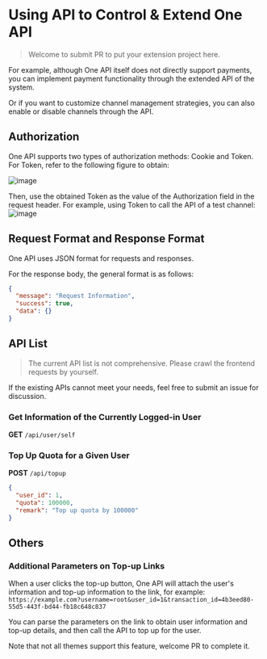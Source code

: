 # Using API to Control & Extend One API
> Welcome to submit PR to put your extension project here.

For example, although One API itself does not directly support payments, you can implement payment functionality through the extended API of the system.

Or if you want to customize channel management strategies, you can also enable or disable channels through the API.

## Authorization
One API supports two types of authorization methods: Cookie and Token. For Token, refer to the following figure to obtain:

![image](https://github.com/songquanpeng/songquanpeng.github.io/assets/39998050/c15281a7-83ed-47cb-a1f6-913cb6bf4a7c)

Then, use the obtained Token as the value of the Authorization field in the request header. For example, using Token to call the API of a test channel:
![image](https://github.com/songquanpeng/songquanpeng.github.io/assets/39998050/1273b7ae-cb60-4c0d-93a6-b1cbc039c4f8)

## Request Format and Response Format
One API uses JSON format for requests and responses.

For the response body, the general format is as follows:
```json
{
  "message": "Request Information",
  "success": true,
  "data": {}
}
```

## API List
> The current API list is not comprehensive. Please crawl the frontend requests by yourself.

If the existing APIs cannot meet your needs, feel free to submit an issue for discussion.

### Get Information of the Currently Logged-in User
**GET** `/api/user/self`

### Top Up Quota for a Given User
**POST** `/api/topup`
```json
{
  "user_id": 1,
  "quota": 100000,
  "remark": "Top up quota by 100000"
}
```

## Others
### Additional Parameters on Top-up Links
When a user clicks the top-up button, One API will attach the user's information and top-up information to the link, for example:
`https://example.com?username=root&user_id=1&transaction_id=4b3eed80-55d5-443f-bd44-fb18c648c837`

You can parse the parameters on the link to obtain user information and top-up details, and then call the API to top up for the user.

Note that not all themes support this feature, welcome PR to complete it.